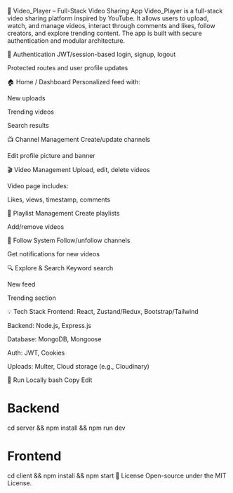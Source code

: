 🎥 Video_Player – Full-Stack Video Sharing App
Video_Player is a full-stack video sharing platform inspired by YouTube. It allows users to upload, watch, and manage videos, interact through comments and likes, follow creators, and explore trending content. The app is built with secure authentication and modular architecture.

🔐 Authentication
JWT/session-based login, signup, logout

Protected routes and user profile updates

🏠 Home / Dashboard
Personalized feed with:

New uploads

Trending videos

Search results

📺 Channel Management
Create/update channels

Edit profile picture and banner

🎬 Video Management
Upload, edit, delete videos

Video page includes:

Likes, views, timestamp, comments

📁 Playlist Management
Create playlists

Add/remove videos

👤 Follow System
Follow/unfollow channels

Get notifications for new videos

🔍 Explore & Search
Keyword search

New feed

Trending section

💡 Tech Stack
Frontend: React, Zustand/Redux, Bootstrap/Tailwind

Backend: Node.js, Express.js

Database: MongoDB, Mongoose

Auth: JWT, Cookies

Uploads: Multer, Cloud storage (e.g., Cloudinary)

🚀 Run Locally
bash
Copy
Edit
# Backend
cd server && npm install && npm run dev

# Frontend
cd client && npm install && npm start
📄 License
Open-source under the MIT License.
